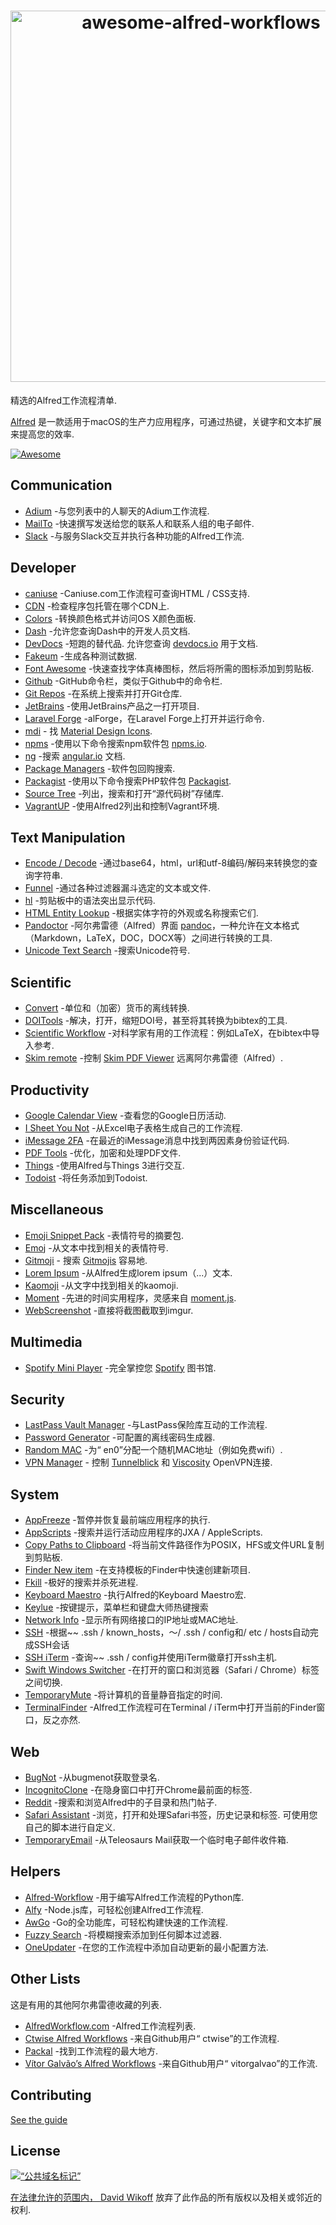 <div class="github-widget" data-repo="alfred-workflows/awesome-alfred-workflows"></div>
<script async src="https://pagead2.googlesyndication.com/pagead/js/adsbygoogle.js"></script><ins class="adsbygoogle" style="display:block" data-ad-client="ca-pub-6890694312814945" data-ad-slot="5473692530" data-ad-format="auto"  data-full-width-responsive="true"></ins>
<h1 align="center">
	<img width="594" src="https://cdn.rawgit.com/derimagia/awesome-alfred-workflows/master/media/header.gif" alt="awesome-alfred-workflows">
	<br>
</h1>

精选的Alfred工作流程清单.

[Alfred](https://www.alfredapp.com/) 是一款适用于macOS的生产力应用程序，可通过热键，关键字和文本扩展来提高您的效率.

[![Awesome](https://cdn.rawgit.com/sindresorhus/awesome/d7305f38d29fed78fa85652e3a63e154dd8e8829/media/badge.svg)](https://github.com/sindresorhus/awesome)


## Communication
- [Adium](http://www.alfredforum.com/topic/1274-adium-workflow/) -与您列表中的人聊天的Adium工作流程.
- [MailTo](https://github.com/deanishe/alfred-mailto) -快速撰写发送给您的联系人和联系人组的电子邮件.
- [Slack](https://github.com/fspinillo/slackfred) -与服务Slack交互并执行各种功能的Alfred工作流.

## Developer
- [caniuse](https://github.com/willfarrell/alfred-caniuse-workflow) -Caniuse.com工作流程可查询HTML / CSS支持.
- [CDN](https://github.com/willfarrell/alfred-cdn-workflow) -检查程序包托管在哪个CDN上.
- [Colors](http://www.packal.org/workflow/colors) -转换颜色格式并访问OS X颜色面板.
- [Dash](https://kapeli.com/dash) -允许您查询Dash中的开发人员文档.
- [DevDocs](https://github.com/yannickglt/alfred-devdocs)  -短跑的替代品. 允许您查询 [devdocs.io](https://devdocs.io/) 用于文档.
- [Fakeum](https://github.com/deanishe/alfred-fakeum) -生成各种测试数据.
- [Font Awesome](https://github.com/ruedap/alfred2-font-awesome-workflow) -快速查找字体真棒图标，然后将所需的图标添加到剪贴板.
- [Github](https://github.com/gharlan/alfred-github-workflow) -GitHub命令栏，类似于Github中的命令栏.
- [Git Repos](https://github.com/deanishe/alfred-repos) -在系统上搜索并打开Git仓库.
- [JetBrains](https://github.com/bchatard/jetbrains-alfred-workflow) -使用JetBrains产品之一打开项目.
- [Laravel Forge](https://github.com/vmitchell85/alforge) -alForge，在Laravel Forge上打开并运行命令.
- [mdi](https://github.com/importre/alfred-mdi) - 找 [Material Design Icons](https://github.com/google/material-design-icons).
- [npms](https://github.com/sindresorhus/alfred-npms) -使用以下命令搜索npm软件包 [npms.io](https://npms.io).
- [ng](https://github.com/SamVerschueren/alfred-ng) -搜索 [angular.io](https://angular.io) 文档.
- [Package Managers](https://github.com/willfarrell/alfred-pkgman-workflow) -软件包回购搜索.
- [Packagist](https://github.com/vinkla/alfred-packagist) -使用以下命令搜索PHP软件包 [Packagist](https://packagist.org).
- [Source Tree](https://github.com/zhaocai/alfred2-sourcetree-workflow) -列出，搜索和打开“源代码树”存储库.
- [VagrantUP](https://github.com/m1keil/alfred-vagrant-workflow) -使用Alfred2列出和控制Vagrant环境.

## Text Manipulation
- [Encode / Decode](https://github.com/willfarrell/alfred-encode-decode-workflow) -通过base64，html，url和utf-8编码/解码来转换您的查询字符串.
- [Funnel](http://www.packal.org/workflow/funnel) -通过各种过滤器漏斗选定的文本或文件.
- [hl](https://github.com/importre/alfred-hl) -剪贴板中的语法突出显示代码.
- [HTML Entity Lookup](https://github.com/ajgon/alfred2-html-entity-lookup) -根据实体字符的外观或名称搜索它们.
- [Pandoctor](https://github.com/smargh/alfred_pandoctor) -阿尔弗雷德（Alfred）界面 [pandoc](http://pandoc.org)，一种允许在文本格式（Markdown，LaTeX，DOC，DOCX等）之间进行转换的工具.
- [Unicode Text Search](https://github.com/bevesce/unicode-symbols-search) -搜索Unicode符号.

## Scientific
- [Convert](https://github.com/deanishe/alfred-convert) -单位和（加密）货币的离线转换.
- [DOITools](https://github.com/hbuschme/doi-tools-alfred-workflow/) -解决，打开，缩短DOI号，甚至将其转换为bibtex的工具.
- [Scientific Workflow](https://github.com/andrewning/alfred-workflows-scientific) -对科学家有用的工作流程：例如LaTeX，在bibtex中导入参考.
- [Skim remote](http://www.packal.org/workflow/skim-remote) -控制 [Skim PDF Viewer](http://skim-app.sourceforge.net) 远离阿尔弗雷德（Alfred）.

## Productivity
- [Google Calendar View](https://github.com/deanishe/alfred-gcal) -查看您的Google日历活动.
- [I Sheet You Not](https://github.com/deanishe/i-sheet-you-not) -从Excel电子表格生成自己的工作流程.
- [iMessage 2FA](https://github.com/squatto/alfred-imessage-2fa) -在最近的iMessage消息中找到两因素身份验证代码.
- [PDF Tools](https://github.com/xilopaint/alfred-pdf-tools) -优化，加密和处理PDF文件.
- [Things](https://github.com/xilopaint/alfred-things) -使用Alfred与Things 3进行交互.
- [Todoist](https://github.com/moranje/alfred-workflow-todoist) -将任务添加到Todoist.

## Miscellaneous
- [Emoji Snippet Pack](http://joelcalifa.com/blog/alfred-emoji-snippet-pack/) -表情符号的摘要包.
- [Emoj](https://github.com/sindresorhus/alfred-emoj) -从文本中找到相关的表情符号.
- [Gitmoji](https://github.com/leolabs/alfred-gitmoji/) - 搜索 [Gitmojis](https://gitmoji.carloscuesta.me/) 容易地.
- [Lorem Ipsum](https://github.com/raarellano/alfred-lorem-ipsum-workflow) -从Alfred生成lorem ipsum（...）文本.
- [Kaomoji](https://github.com/vinkla/alfred-kaomoji) -从文字中找到相关的kaomoji.
- [Moment](https://github.com/perfectworks/alfred-workflow-moment) -先进的时间实用程序，灵感来自 [moment.js](https://momentjs.com).
- [WebScreenshot](https://github.com/vitorgalvao/alfred-workflows/tree/master/WebScreenshot) -直接将截图截取到imgur.

## Multimedia
- [Spotify Mini Player](http://alfred-spotify-mini-player.com) -完全掌控您 [Spotify](https://www.spotify.com) 图书馆.

## Security
- [LastPass Vault Manager](https://github.com/bachya/lp-vault-manager) -与LastPass保险库互动的工作流程.
- [Password Generator](https://github.com/deanishe/alfred-pwgen) -可配置的离线密码生成器.
- [Random MAC](http://www.packal.org/workflow/random-mac) -为“ en0”分配一个随机MAC地址（例如免费wifi）.
- [VPN Manager](https://github.com/deanishe/alfred-vpn-manager) - 控制 [Tunnelblick](https://tunnelblick.net/) 和 [Viscosity](https://www.sparklabs.com/viscosity/) OpenVPN连接.

## System
- [AppFreeze](https://github.com/vitorgalvao/alfred-workflows/tree/master/AppFreeze) -暂停并恢复最前端应用程序的执行.
- [AppScripts](https://github.com/deanishe/alfred-appscripts) -搜索并运行活动应用程序的JXA / AppleScripts.
- [Copy Paths to Clipboard](https://github.com/franzheidl/copy-paths-to-clipboard) -将当前文件路径作为POSIX，HFS或文件URL复制到剪贴板.
- [Finder New item](https://github.com/danielbayley/alfred-finder-new-item) -在支持模板的Finder中快速创建新项目.
- [Fkill](https://github.com/SamVerschueren/alfred-fkill) -极好的搜索并杀死进程.
- [Keyboard Maestro](https://github.com/iansinnott/alfred-maestro) -执行Alfred的Keyboard Maestro宏.
- [Keylue](https://github.com/zhaocai/alfred2-keylue-workflow) -按键提示，菜单栏和键盘大师热键搜索
- [Network Info](http://www.packal.org/workflow/network-info) -显示所有网络接口的IP地址或MAC地址.
- [SSH](https://github.com/isometry/alfred-ssh/) -根据~~ .ssh / known_hosts，〜/ .ssh / config和/ etc / hosts自动完成SSH会话
- [SSH iTerm](https://github.com/hanjm/alfred-ssh-iterm-workflow) -查询~~ .ssh / config并使用iTerm徽章打开ssh主机.
- [Swift Windows Switcher](https://github.com/mandrigin/AlfredSwitchWindows) -在打开的窗口和浏览器（Safari / Chrome）标签之间切换.
- [TemporaryMute](http://www.packal.org/workflow/temporary-mute) -将计算机的音量静音指定的时间.
- [TerminalFinder](https://github.com/LeEnno/alfred-terminalfinder) -Alfred工作流程可在Terminal / iTerm中打开当前的Finder窗口，反之亦然.

## Web
- [BugNot](https://github.com/vitorgalvao/alfred-workflows/tree/master/BugNot) -从bugmenot获取登录名.
- [IncognitoClone](https://github.com/vitorgalvao/alfred-workflows/tree/master/IncognitoClone) -在隐身窗口中打开Chrome最前面的标签.
- [Reddit](https://github.com/deanishe/alfred-reddit) -搜索和浏览Alfred中的子目录和热门帖子.
- [Safari Assistant](https://github.com/deanishe/alfred-safari-assistant)  -浏览，打开和处理Safari书签，历史记录和标签. 可使用您自己的脚本进行自定义.
- [TemporaryEmail](https://github.com/vitorgalvao/alfred-workflows/tree/master/TemporaryEmail) -从Teleosaurs Mail获取一个临时电子邮件收件箱.

## Helpers
- [Alfred-Workflow](https://github.com/deanishe/alfred-workflow) -用于编写Alfred工作流程的Python库.
- [Alfy](https://github.com/sindresorhus/alfy) -Node.js库，可轻松创建Alfred工作流程.
- [AwGo](https://github.com/deanishe/awgo) -Go的全功能库，可轻松构建快速的工作流程.
- [Fuzzy Search](https://github.com/deanishe/alfred-fuzzy) -将模糊搜索添加到任何脚本过滤器.
- [OneUpdater](https://github.com/vitorgalvao/alfred-workflows/tree/master/OneUpdater) -在您的工作流程中添加自动更新的最小配置方法.

## Other Lists
这是有用的其他阿尔弗雷德收藏的列表.

- [AlfredWorkflow.com](http://alfredworkflow.com) -Alfred工作流程列表.
- [Ctwise Alfred Workflows](https://github.com/ctwise/alfred-workflows) -来自Github用户“ ctwise”的工作流程.
- [Packal](http://www.packal.org/) -找到工作流程的最大地方.
- [Vítor Galvão’s Alfred Workflows](https://github.com/vitorgalvao/alfred-workflows/) -来自Github用户“ vitorgalvao”的工作流.

## Contributing
[See the guide](https://github.com/derimagia/awesome-alfred-workflows/blob/master/CONTRIBUTING.md)

## License
<a rel="license" href="http://creativecommons.org/publicdomain/mark/1.0/">
<img src="http://mirrors.creativecommons.org/presskit/buttons/88x31/svg/cc-zero.svg"
      style =“ border-style：none;”  alt =“公共域名标记” /&gt;
</a>

在法律允许的范围内， [David Wikoff](https://github.com/derimagia) 放弃了此作品的所有版权以及相关或邻近的权利.
